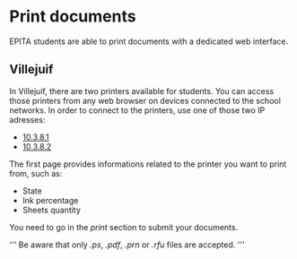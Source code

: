 # Print documents

EPITA students are able to print documents with a dedicated web interface.

## Villejuif

In Villejuif, there are two printers available for students. You can access those printers from any web browser on devices connected to the school networks. In order to connect to the printers, use one of those two IP adresses:
- [10.3.8.1](10.3.8.1)
- [10.3.8.2](10.3.8.2)

The first page provides informations related to the printer you want to print from, such as:
- State
- Ink percentage
- Sheets quantity

You need to go in the *print* section to submit your documents.

'''
Be aware that only *.ps*, *.pdf*, *.prn* or *.rfu* files are accepted. 
'''
